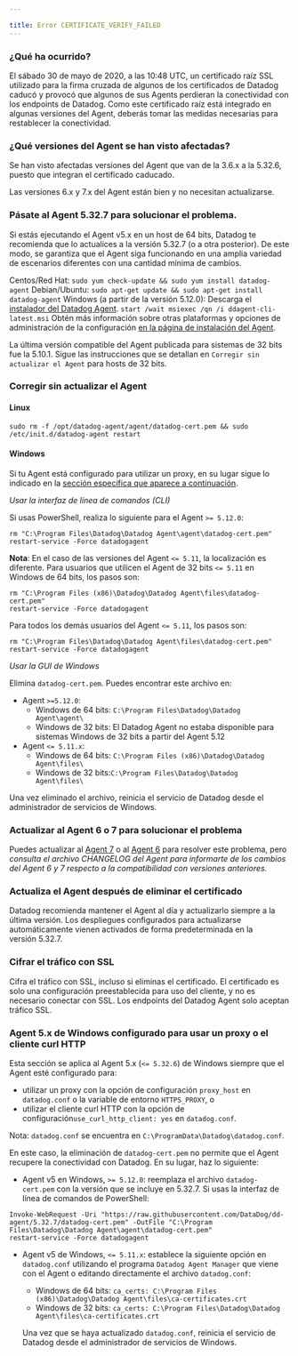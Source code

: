 ```yaml
---

title: Error CERTIFICATE_VERIFY_FAILED
---
```


### ¿Qué ha ocurrido?

El sábado 30 de mayo de 2020, a las 10:48 UTC, un certificado raíz SSL utilizado para la firma cruzada de algunos de los certificados de Datadog caducó y provocó que algunos de sus Agents perdieran la conectividad con los endpoints de Datadog. Como este certificado raíz está integrado en algunas versiones del Agent, deberás tomar las medidas necesarias para restablecer la conectividad.

### ¿Qué versiones del Agent se han visto afectadas?

Se han visto afectadas versiones del Agent que van de la 3.6.x a la 5.32.6, puesto que integran el certificado caducado.

Las versiones 6.x y 7.x del Agent están bien y no necesitan actualizarse.

### Pásate al Agent 5.32.7 para solucionar el problema.

Si estás ejecutando el Agent v5.x en un host de 64 bits, Datadog te recomienda que lo actualices a la versión 5.32.7 (o a otra posterior). De este modo, se garantiza que el Agent siga funcionando en una amplia variedad de escenarios diferentes con una cantidad mínima de cambios.

Centos/Red Hat: `sudo yum check-update && sudo yum install datadog-agent`
Debian/Ubuntu: `sudo apt-get update && sudo apt-get install datadog-agent`
Windows (a partir de la versión 5.12.0): Descarga el [instalador del Datadog Agent][1]. `start /wait msiexec /qn /i ddagent-cli-latest.msi`
Obtén más información sobre otras plataformas y opciones de administración de la configuración [en la página de instalación del Agent][2].

La última versión compatible del Agent publicada para sistemas de 32 bits fue la 5.10.1. Sigue las instrucciones que se detallan en `Corregir sin actualizar el Agent` para hosts de 32 bits.

### Corregir sin actualizar el Agent

#### Linux

```shell
sudo rm -f /opt/datadog-agent/agent/datadog-cert.pem && sudo /etc/init.d/datadog-agent restart
```

#### Windows

Si tu Agent está configurado para utilizar un proxy, en su lugar sigue lo indicado en la [sección específica que aparece a continuación](#windows-agent-5x-configured-to-use-a-proxy-or-the-curl-http-client).

*Usar la interfaz de línea de comandos (CLI)*

Si usas PowerShell, realiza lo siguiente para el Agent `>= 5.12.0`:

```shell
rm "C:\Program Files\Datadog\Datadog Agent\agent\datadog-cert.pem"
restart-service -Force datadogagent
```

**Nota**: En el caso de las versiones del Agent `<= 5.11`, la localización es diferente.
Para usuarios que utilicen el Agent de 32 bits `<= 5.11` en Windows de 64 bits, los pasos son:

```shell
rm "C:\Program Files (x86)\Datadog\Datadog Agent\files\datadog-cert.pem"
restart-service -Force datadogagent
```

Para todos los demás usuarios del Agent `<= 5.11`, los pasos son:

```shell
rm "C:\Program Files\Datadog\Datadog Agent\files\datadog-cert.pem"
restart-service -Force datadogagent
```

*Usar la GUI de Windows*

Elimina `datadog-cert.pem`. Puedes encontrar este archivo en:

* Agent `>=5.12.0`:
  * Windows de 64 bits: `C:\Program Files\Datadog\Datadog Agent\agent\`
  * Windows de 32 bits: El Datadog Agent no estaba disponible para sistemas Windows de 32 bits a partir del Agent 5.12
* Agent `<= 5.11.x`:
  * Windows de 64 bits: `C:\Program Files (x86)\Datadog\Datadog Agent\files\`
  * Windows de 32 bits:`C:\Program Files\Datadog\Datadog Agent\files\`

Una vez eliminado el archivo, reinicia el servicio de Datadog desde el administrador de servicios de Windows.

### Actualizar al Agent 6 o 7 para solucionar el problema

Puedes actualizar al [Agent 7][3] o al [Agent 6][4] para resolver este problema, pero *consulta el archivo CHANGELOG del Agent para informarte de los cambios del Agent 6 y 7 respecto a la compatibilidad con versiones anteriores.*

### Actualiza el Agent después de eliminar el certificado

Datadog recomienda mantener el Agent al día y actualizarlo siempre a la última versión. Los despliegues configurados para actualizarse automáticamente vienen activados de forma predeterminada en la versión 5.32.7.

### Cifrar el tráfico con SSL

Cifra el tráfico con SSL, incluso si eliminas el certificado. El certificado es solo una configuración preestablecida para uso del cliente, y no es necesario conectar con SSL. Los endpoints del Datadog Agent solo aceptan tráfico SSL.

### Agent 5.x de Windows configurado para usar un proxy o el cliente curl HTTP

Esta sección se aplica al Agent 5.x (`<= 5.32.6`) de Windows siempre que el Agent esté configurado para:

* utilizar un proxy con la opción de configuración `proxy_host` en `datadog.conf` o la variable de entorno `HTTPS_PROXY`, o
* utilizar el cliente curl HTTP con la opción de configuración`use_curl_http_client: yes` en `datadog.conf`.

Nota: `datadog.conf` se encuentra en `C:\ProgramData\Datadog\datadog.conf`.

En este caso, la eliminación de `datadog-cert.pem` no permite que el Agent recupere la conectividad con Datadog. En su lugar, haz lo siguiente:

* Agent v5 en Windows, `>= 5.12.0`: reemplaza el archivo `datadog-cert.pem` con la versión que se incluye en 5.32.7. Si usas la interfaz de línea de comandos de PowerShell:

```shell
Invoke-WebRequest -Uri "https://raw.githubusercontent.com/DataDog/dd-agent/5.32.7/datadog-cert.pem" -OutFile "C:\Program Files\Datadog\Datadog Agent\agent\datadog-cert.pem"
restart-service -Force datadogagent
```

* Agent v5 de Windows, `<= 5.11.x`: establece la siguiente opción en `datadog.conf` utilizando el programa `Datadog Agent Manager` que viene con el Agent o editando directamente el archivo `datadog.conf`:
  * Windows de 64 bits: `ca_certs: C:\Program Files (x86)\Datadog\Datadog Agent\files\ca-certificates.crt`
  * Windows de 32 bits: `ca_certs: C:\Program Files\Datadog\Datadog Agent\files\ca-certificates.crt`

  Una vez que se haya actualizado `datadog.conf`, reinicia el servicio de Datadog desde el administrador de servicios de Windows.


[1]: https://s3.amazonaws.com/ddagent-windows-stable/ddagent-cli-latest.msi
[2]: https://app.datadoghq.com/account/settings?agent_version=5#agent
[3]: /es/agent/versions/upgrade_to_agent_v7/?tab=linux#from-agent-v5-to-agent-v7
[4]: /es/agent/versions/upgrade_to_agent_v6/?tab=linux
